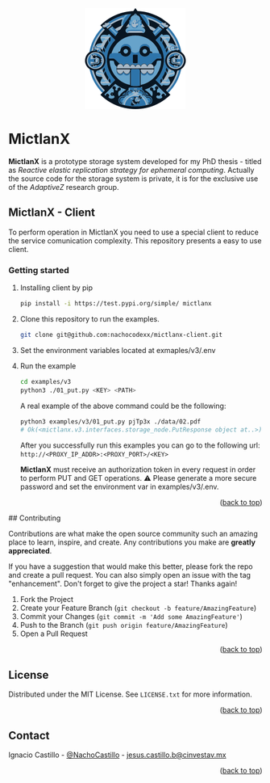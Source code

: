 <p align="center">
  <img width="200" src="./assets/logo.png" />
</p>

#  MictlanX 
**MictlanX** is a prototype storage system developed for my PhD thesis - titled as *Reactive elastic replication strategy for ephemeral computing*.  Actually  the source code for the storage system is private, it is for the exclusive use of the *AdaptiveZ* research group. 

## MictlanX - Client 
To perform operation in MictlanX you need to use a special client to reduce the service comunication complexity.  This repository presents a easy to use client.

### Getting started 
1)  Installing client by pip
	```sh
	pip install -i https://test.pypi.org/simple/ mictlanx
	```
2) Clone this repository to run the examples. 
	```sh
	git clone git@github.com:nachocodexx/mictlanx-client.git
	```
3) Set the environment variables located at exmaples/v3/.env
4) Run the example
	```sh
	cd examples/v3 
	python3 ./01_put.py <KEY> <PATH>
	```  
	A real example of the above command could be the following:
	```sh
	python3 examples/v3/01_put.py pjTp3x ./data/02.pdf
	# Ok(<mictlanx.v3.interfaces.storage_node.PutResponse object at..>)
	```
	After you successfully run this examples you can go to the following url: ```http://<PROXY_IP_ADDR>:<PROXY_PORT>/<KEY>``` 
	
	**MictlanX** must receive an authorization token in every request in order to perform PUT and GET operations. :warning: Please generate a more secure password and set the environment var in examples/v3/.env. 

<p align="right">(<a href="#top">back to top</a>)</p>
<!-- CONTRIBUTING -->
## Contributing

Contributions are what make the open source community such an amazing place to learn, inspire, and create. Any contributions you make are **greatly appreciated**.

If you have a suggestion that would make this better, please fork the repo and create a pull request. You can also simply open an issue with the tag "enhancement".
Don't forget to give the project a star! Thanks again!

1. Fork the Project
2. Create your Feature Branch (`git checkout -b feature/AmazingFeature`)
3. Commit your Changes (`git commit -m 'Add some AmazingFeature'`)
4. Push to the Branch (`git push origin feature/AmazingFeature`)
5. Open a Pull Request

<p align="right">(<a href="#top">back to top</a>)</p>



<!-- LICENSE -->
## License

Distributed under the MIT License. See `LICENSE.txt` for more information.

<p align="right">(<a href="#top">back to top</a>)</p>



<!-- CONTACT -->
## Contact

 Ignacio Castillo - [@NachoCastillo]() - jesus.castillo.b@cinvestav.mx

<p align="right">(<a href="#top">back to top</a>)</p>

